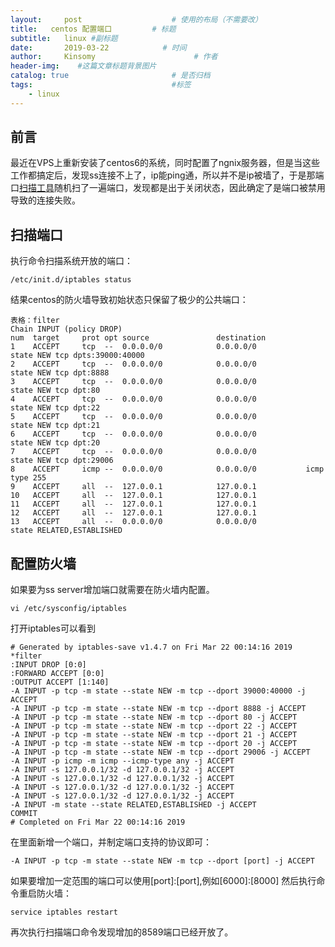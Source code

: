 ```yaml
---
layout:     post                    # 使用的布局（不需要改）
title:   centos 配置端口         # 标题 
subtitle:   linux #副标题
date:       2019-03-22            # 时间
author:     Kinsomy                      # 作者
header-img:    #这篇文章标题背景图片
catalog: true                       # 是否归档
tags:                               #标签
    - linux
---
```

## 前言
最近在VPS上重新安装了centos6的系统，同时配置了ngnix服务器，但是当这些工作都搞定后，发现ss连接不上了，ip能ping通，所以并不是ip被墙了，于是那端口[扫描工具](http://coolaf.com/tool/port)随机扫了一遍端口，发现都是出于关闭状态，因此确定了是端口被禁用导致的连接失败。

## 扫描端口
执行命令扫描系统开放的端口：
```shell
/etc/init.d/iptables status
```
结果centos的防火墙导致初始状态只保留了极少的公共端口：
```
表格：filter
Chain INPUT (policy DROP)
num  target     prot opt source               destination         
1    ACCEPT     tcp  --  0.0.0.0/0            0.0.0.0/0           state NEW tcp dpts:39000:40000 
2    ACCEPT     tcp  --  0.0.0.0/0            0.0.0.0/0           state NEW tcp dpt:8888 
3    ACCEPT     tcp  --  0.0.0.0/0            0.0.0.0/0           state NEW tcp dpt:80 
4    ACCEPT     tcp  --  0.0.0.0/0            0.0.0.0/0           state NEW tcp dpt:22 
5    ACCEPT     tcp  --  0.0.0.0/0            0.0.0.0/0           state NEW tcp dpt:21 
6    ACCEPT     tcp  --  0.0.0.0/0            0.0.0.0/0           state NEW tcp dpt:20 
7    ACCEPT     tcp  --  0.0.0.0/0            0.0.0.0/0           state NEW tcp dpt:29006 
8    ACCEPT     icmp --  0.0.0.0/0            0.0.0.0/0           icmp type 255 
9    ACCEPT     all  --  127.0.0.1            127.0.0.1           
10   ACCEPT     all  --  127.0.0.1            127.0.0.1           
11   ACCEPT     all  --  127.0.0.1            127.0.0.1           
12   ACCEPT     all  --  127.0.0.1            127.0.0.1           
13   ACCEPT     all  --  0.0.0.0/0            0.0.0.0/0           state RELATED,ESTABLISHED 
```

## 配置防火墙
如果要为ss server增加端口就需要在防火墙内配置。
```shell
vi /etc/sysconfig/iptables
```
打开iptables可以看到
```
# Generated by iptables-save v1.4.7 on Fri Mar 22 00:14:16 2019
*filter
:INPUT DROP [0:0]
:FORWARD ACCEPT [0:0]
:OUTPUT ACCEPT [1:140]
-A INPUT -p tcp -m state --state NEW -m tcp --dport 39000:40000 -j ACCEPT
-A INPUT -p tcp -m state --state NEW -m tcp --dport 8888 -j ACCEPT
-A INPUT -p tcp -m state --state NEW -m tcp --dport 80 -j ACCEPT
-A INPUT -p tcp -m state --state NEW -m tcp --dport 22 -j ACCEPT
-A INPUT -p tcp -m state --state NEW -m tcp --dport 21 -j ACCEPT
-A INPUT -p tcp -m state --state NEW -m tcp --dport 20 -j ACCEPT
-A INPUT -p tcp -m state --state NEW -m tcp --dport 29006 -j ACCEPT
-A INPUT -p icmp -m icmp --icmp-type any -j ACCEPT
-A INPUT -s 127.0.0.1/32 -d 127.0.0.1/32 -j ACCEPT
-A INPUT -s 127.0.0.1/32 -d 127.0.0.1/32 -j ACCEPT
-A INPUT -s 127.0.0.1/32 -d 127.0.0.1/32 -j ACCEPT
-A INPUT -s 127.0.0.1/32 -d 127.0.0.1/32 -j ACCEPT
-A INPUT -m state --state RELATED,ESTABLISHED -j ACCEPT
COMMIT
# Completed on Fri Mar 22 00:14:16 2019
```
在里面新增一个端口，并制定端口支持的协议即可：
```
-A INPUT -p tcp -m state --state NEW -m tcp --dport [port] -j ACCEPT
```
如果要增加一定范围的端口可以使用[port]:[port],例如[6000]:[8000]
然后执行命令重启防火墙：
```
service iptables restart
```

再次执行扫描端口命令发现增加的8589端口已经开放了。